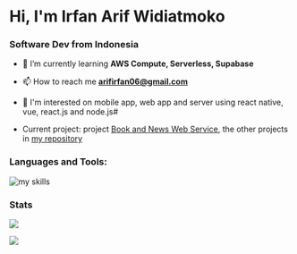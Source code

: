 <h1 align="left">Hi, I'm Irfan Arif Widiatmoko</h1>
<h3 align="left">Software Dev from Indonesia</h3>


- 🌱 I’m currently learning **AWS Compute, Serverless, Supabase**

- 📫 How to reach me **arifirfan06@gmail.com**

- 🔭 I'm interested on mobile app, web app and server using react native, vue, react.js and node.js#

- Current project: project [Book and News Web Service](https://github.com/arifirfan06/XServer), the other projects in [my repository](https://github.com/arifirfan06?tab=repositories)

<h3 align="left">Languages and Tools:</h3>
<p align="left">
  <img src="https://skillicons.dev/icons?i=css,html,sass,tailwindcss,bootstrap,javascript,ts,react,vue,nuxt,next,aws,nodejs,python,mysql,firebase,vercel,postman,git,github&perline=10" alt="my skills" />
</p>

<div align="left">
  <h3>Stats</h3>

  <p>
  <picture>
    <source
      srcset="https://github-readme-stats.vercel.app/api/top-langs?username=arifirfan06&show_icons=true&locale=en&layout=compact&theme=radical&hide_border=true"
      media="(prefers-color-scheme: dark)"
    />
    <source
      srcset="https://github-readme-stats.vercel.app/api/top-langs?username=arifirfan06&show_icons=true"
      media="(prefers-color-scheme: light), (prefers-color-scheme: no-preference)"
    />
    <img src="https://github-readme-stats.vercel.app/api/top-langs?username=arifirfan06&show_icons=true" />
  </picture>
  </p>
  <p>
    <picture>
      <source
        srcset="https://github-readme-stats.vercel.app/api?username=arifirfan06&show_icons=true&theme=radical&hide_border=true"
        media="(prefers-color-scheme: dark)"
      />
      <source
        srcset="https://github-readme-stats.vercel.app/api?username=arifirfan06&show_icons=true"
        media="(prefers-color-scheme: light), (prefers-color-scheme: no-preference)"
      />
      <img src="https://github-readme-stats.vercel.app/api?username=arifirfan06&show_icons=true" />
    </picture>
  </p>
</div>
